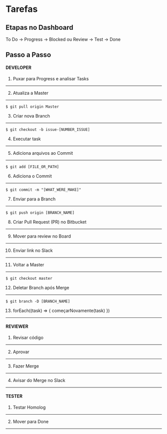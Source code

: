 Tarefas
=======

## Etapas no Dashboard

  To Do -> Progress -> Blocked ou Review -> Test -> Done


## Passo a Passo


#### DEVELOPER

1. Puxar para Progress e analisar Tasks
---------------------------------------

2. Atualiza a Master
--------------------

```
$ git pull origin Master
```

3. Criar nova Branch
--------------------

```
$ git checkout -b issue-[NUMBER_ISSUE]
```

4. Executar task
----------------

5. Adiciona arquivos ao Commit
------------------------------

```
$ git add [FILE_OR_PATH]
```

6. Adiciona o Commit
--------------------

```
$ git commit -m "[WHAT_WERE_MAKE]"
```

7. Enviar para a Branch
-----------------------

```
$ git push origin [BRANCH_NAME]
```

8. Criar Pull Request (PR) no Bitbucket
---------------------------------------

9. Mover para review no Board
-----------------------------

10. Enviar link no Slack
------------------------

11. Voltar a Master
-------------------

```
$ git checkout master
```

12. Deletar Branch após Merge
-----------------------------

```
$ git branch -D [BRANCH_NAME]
```

13. forEach((task) => { começarNovamente(task) })
-------------------------------------------------


#### REVIEWER

1. Revisar código
-----------------

2. Aprovar
----------

3. Fazer Merge
--------------

4. Avisar do Merge no Slack
---------------------------


#### TESTER

1. Testar Homolog
-----------------

2. Mover para Done
------------------
